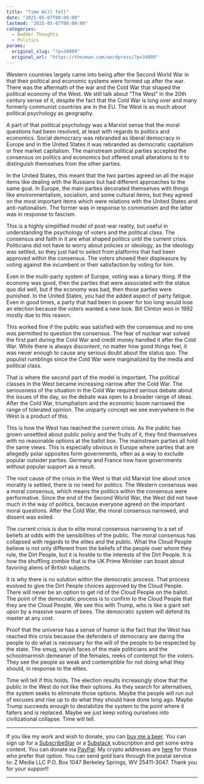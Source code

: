 ```yaml
---
title: "Time Will Tell"
date: "2025-05-07T00:00:00"
lastmod: "2025-05-07T00:00:00"
categories:
  - Badder Thoughts
  - Politics
params:
  original_slug: "?p=34089"
  original_url: "https://thezman.com/wordpress/?p=34089"
---
```


Western countries largely came into being after the Second World War in
that their political and economic systems were formed up after the war.
There was the aftermath of the war and the Cold War that shaped the
political economy of the West. We still talk about “The West” in the
20th century sense of it, despite the fact that the Cold War is long
over and many formerly communist countries are in the EU. The West is as
much about political psychology as geography.

A part of that political psychology was a Marxist sense that the moral
questions had been resolved, at least with regards to politics and
economics. Social democracy was rebranded as liberal democracy in Europe
and in the United States it was rebranded as democratic capitalism or
free market capitalism. The mainstream political parties accepted the
consensus on politics and economics but offered small alterations to it
to distinguish themselves from the other parties.

In the United States, this meant that the two parties agreed on all the
major items like dealing with the Russians but had different approaches
to the same goal. In Europe, the main parties decorated themselves with
things like environmentalism, socialism, and some cultural items, but
they agreed on the most important items which were relations with the
United States and anti-nationalism. The former was in response to
communism and the latter was in response to fascism.

This is a highly simplified model of post-war reality, but useful in
understanding the psychology of voters and the political class. The
consensus and faith in it are what shaped politics until the current
crisis. Politicians did not have to worry about policies or ideology, as
the ideology was settled, so they just had to select from platforms that
had been approved within the consensus. The voters showed their
displeasure by voting against the incumbent or their satisfaction by
voting for him.

Even in the multi-party system of Europe, voting was a binary thing. If
the economy was good, then the parties that were associated with the
status quo did well, but if the economy was bad, then those parties were
punished. In the United States, you had the added aspect of party
fatigue. Even in good times, a party that had been in power for too long
would lose an election because the voters wanted a new look. Bill
Clinton won in 1992 mostly due to this reason.

This worked fine if the public was satisfied with the consensus and no
one was permitted to question the consensus. The fear of nuclear war
solved the first part during the Cold War and credit money handled it
after the Cold War. While there is always discontent, no matter how good
things feel, it was never enough to cause any serious doubt about the
status quo. The populist rumblings since the Cold War were marginalized
by the media and political class.

That is where the second part of the model is important. The political
classes in the West became increasing narrow after the Cold War. The
seriousness of the situation in the Cold War required serious debate
about the issues of the day, so the debate was open to a broader range
of ideas. After the Cold War, triumphalism and the economic boom
narrowed the range of tolerated opinion. The uniparty concept we see
everywhere in the West is a product of this.

This is how the West has reached the current crisis. As the public has
grown unsettled about public policy and the fruits of it, they find
themselves with no reasonable options at the ballot box. The mainstream
parties all hold the same views. This is especially obvious in Europe
where parties that are allegedly polar opposites form governments, often
as a way to exclude popular outsider parties. Germany and France now
have governments without popular support as a result.

The root cause of the crisis in the West is that old Marxist line about
once morality is settled, there is no need for politics. The Western
consensus was a moral consensus, which means the politics within the
consensus were performative. Since the end of the Second World War, the
West did not have much in the way of politics, because everyone agreed
on the important moral questions. After the Cold War, the moral
consensus narrowed, and dissent was exiled.

The current crisis is due to elite moral consensus narrowing to a set of
beliefs at odds with the sensibilities of the public. The moral
consensus has collapsed with regards to the elites and the public. What
the Cloud People believe is not only different from the beliefs of the
people over whom they rule, the Dirt People, but it is hostile to the
interests of the Dirt People. It is how the shuffling zombie that is the
UK Prime Minister can boast about favoring aliens of British subjects.

It is why there is no solution within the democratic process. That
process evolved to give the Dirt People choices approved by the Cloud
People. There will never be an option to get rid of the Cloud People on
the ballot. The point of the democratic process is to confirm to the
Cloud People that they are the Cloud People. We see this with Trump, who
is like a giant set upon by a massive swarm of bees. The democratic
system will defend its master at any cost.

Proof that the universe has a sense of humor is the fact that the West
has reached this crisis because the defenders of democracy are daring
the people to do what is necessary for the will of the people to be
respected by the state. The smug, soyish faces of the male politicians
and the schoolmarmish demeaner of the females, reeks of contempt for the
voters. They see the people as weak and contemptible for not doing what
they should, in response to the elites.

Time will tell if this holds. The election results increasingly show
that the public in the West do not like their options. As they search
for alternatives, the system seeks to eliminate those options. Maybe the
people will run out of excuses and rise up to do what they should have
done long ago. Maybe Trump succeeds enough to destabilize the system to
the point where it falters and is replaced. Maybe we just keep voting
ourselves into civilizational collapse. Time will tell.

------------------------------------------------------------------------

If you like my work and wish to donate, you can
<a href="https://www.buymeacoffee.com/mujolulu" rel="noopener"
target="_blank">buy me a beer</a>. You can sign up for a
<a href="https://www.subscribestar.com/the-z-blog" rel="noopener"
target="_blank">SubscribeStar</a> or a
<a href="https://thedissident.substack.com/" rel="noopener"
target="_blank">Substack</a> subscription and get some extra content.
You can donate via <a
href="https://www.paypal.com/donate/?cmd=_s-xclick&amp;hosted_button_id=UDAS2Q8JYA6CN&amp;source=url"
rel="noopener" target="_blank">PayPal</a>. My crypto addresses are
<a href="https://thezman.com/wordpress/?page_id=22713" rel="noopener"
target="_blank">here</a> for those who prefer that option. You can send
gold bars through the postal service to: Z Media LLC P.O. Box 1047
Berkeley Springs, WV 25411-3047. Thank you for your support!

------------------------------------------------------------------------
